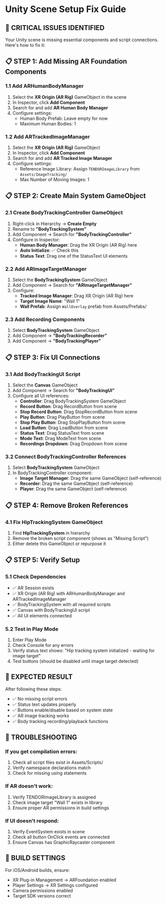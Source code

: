 # Unity Scene Setup Fix Guide

## 🚨 CRITICAL ISSUES IDENTIFIED

Your Unity scene is missing essential components and script connections. Here's how to fix it:

## 📋 STEP 1: Add Missing AR Foundation Components

### 1.1 Add ARHumanBodyManager
1. Select the **XR Origin (AR Rig)** GameObject in the scene
2. In Inspector, click **Add Component**
3. Search for and add **AR Human Body Manager**
4. Configure settings:
   - Human Body Prefab: Leave empty for now
   - Maximum Human Bodies: 1

### 1.2 Add ARTrackedImageManager  
1. Select the **XR Origin (AR Rig)** GameObject
2. In Inspector, click **Add Component**
3. Search for and add **AR Tracked Image Manager**
4. Configure settings:
   - Reference Image Library: Assign `TENDORImageLibrary` from `Assets/ImageTracking/`
   - Max Number of Moving Images: 1

## 📋 STEP 2: Create Main System GameObject

### 2.1 Create BodyTrackingController GameObject
1. Right-click in Hierarchy → **Create Empty**
2. Rename to **"BodyTrackingSystem"**
3. Add Component → Search for **"BodyTrackingController"**
4. Configure in Inspector:
   - **Human Body Manager**: Drag the XR Origin (AR Rig) here
   - **Auto Initialize**: ✅ Check this
   - **Status Text**: Drag one of the StatusText UI elements

### 2.2 Add ARImageTargetManager
1. Select the **BodyTrackingSystem** GameObject
2. Add Component → Search for **"ARImageTargetManager"**
3. Configure:
   - **Tracked Image Manager**: Drag XR Origin (AR Rig) here
   - **Target Image Name**: "Wall 1"
   - **Wall Prefab**: Assign `WallOverlay` prefab from Assets/Prefabs/

### 2.3 Add Recording Components
1. Select **BodyTrackingSystem** GameObject
2. Add Component → **"BodyTrackingRecorder"**
3. Add Component → **"BodyTrackingPlayer"**

## 📋 STEP 3: Fix UI Connections

### 3.1 Add BodyTrackingUI Script
1. Select the **Canvas** GameObject
2. Add Component → Search for **"BodyTrackingUI"**
3. Configure all UI references:
   - **Controller**: Drag BodyTrackingSystem GameObject
   - **Record Button**: Drag RecordButton from scene
   - **Stop Record Button**: Drag StopRecordButton from scene  
   - **Play Button**: Drag PlayButton from scene
   - **Stop Play Button**: Drag StopPlayButton from scene
   - **Load Button**: Drag LoadButton from scene
   - **Status Text**: Drag StatusText from scene
   - **Mode Text**: Drag ModeText from scene
   - **Recordings Dropdown**: Drag Dropdown from scene

### 3.2 Connect BodyTrackingController References
1. Select **BodyTrackingSystem** GameObject
2. In BodyTrackingController component:
   - **Image Target Manager**: Drag the same GameObject (self-reference)
   - **Recorder**: Drag the same GameObject (self-reference)  
   - **Player**: Drag the same GameObject (self-reference)

## 📋 STEP 4: Remove Broken References

### 4.1 Fix HipTrackingSystem GameObject
1. Find **HipTrackingSystem** in hierarchy
2. Remove the broken script component (shows as "Missing Script")
3. Either delete this GameObject or repurpose it

## 📋 STEP 5: Verify Setup

### 5.1 Check Dependencies
- ✅ AR Session exists
- ✅ XR Origin (AR Rig) with ARHumanBodyManager and ARTrackedImageManager
- ✅ BodyTrackingSystem with all required scripts
- ✅ Canvas with BodyTrackingUI script
- ✅ All UI elements connected

### 5.2 Test in Play Mode
1. Enter Play Mode
2. Check Console for any errors
3. Verify status text shows: "Hip tracking system initialized - waiting for image target"
4. Test buttons (should be disabled until image target detected)

## 🎯 EXPECTED RESULT

After following these steps:
- ✅ No missing script errors
- ✅ Status text updates properly
- ✅ Buttons enable/disable based on system state
- ✅ AR image tracking works
- ✅ Body tracking recording/playback functions

## 🔧 TROUBLESHOOTING

### If you get compilation errors:
1. Check all script files exist in Assets/Scripts/
2. Verify namespace declarations match
3. Check for missing using statements

### If AR doesn't work:
1. Verify TENDORImageLibrary is assigned
2. Check image target "Wall 1" exists in library
3. Ensure proper AR permissions in build settings

### If UI doesn't respond:
1. Verify EventSystem exists in scene
2. Check all button OnClick events are connected
3. Ensure Canvas has GraphicRaycaster component

## 📱 BUILD SETTINGS

For iOS/Android builds, ensure:
- XR Plug-in Management → ARFoundation enabled
- Player Settings → XR Settings configured
- Camera permissions enabled
- Target SDK versions correct 